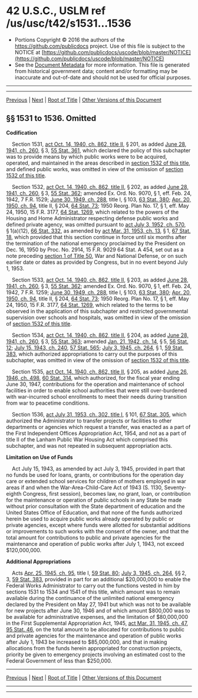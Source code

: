 ---
---

# 42 U.S.C., USLM ref /us/usc/t42/s1531...1536

* Portions Copyright © 2016 the authors of the https://github.com/publicdocs project.
  Use of this file is subject to the NOTICE at [https://github.com/publicdocs/uscode/blob/master/NOTICE](https://github.com/publicdocs/uscode/blob/master/NOTICE)
* See the [Document Metadata](././../../../../..//README.md) for more information.
  This file is generated from historical government data; content and/or formatting may be inaccurate and out-of-date and should not be used for official purposes.

----------
----------

[Previous](./../../../../..//us/usc/t42/ch9/schIII/m__us_usc_t42_ch9_schIII.md) | [Next](./../../../../..//us/usc/t42/ch9/schIV/m__us_usc_t42_ch9_schIV.md) | [Root of Title](./../../../../../) | [Other Versions of this Document](https://publicdocs.github.io/go/links?ns=uslm&ref=%2Fus%2Fusc%2Ft42%2Fs1531...1536)

## §§ 1531 to 1536. Omitted

 __Codification__ 

    Section 1531, [act Oct. 14, 1940, ch. 862, title II][/us/act/1940-10-14/ch862/tII], § 201, as added [June 28, 1941, ch. 260][/us/act/1941-06-28/ch260], § 3, [55 Stat. 361][/us/stat/55/361], which declared the policy of this subchapter was to provide means by which public works were to be acquired, operated, and maintained in the areas described in [section 1532 of this title][/us/usc/t42/s1532], and defined public works, was omitted in view of the omission of [section 1532 of this title][/us/usc/t42/s1532].

    Section 1532, [act Oct. 14, 1940, ch. 862, title II][/us/act/1940-10-14/ch862/tII], § 202, as added [June 28, 1941, ch. 260][/us/act/1941-06-28/ch260], § 3, [55 Stat. 362][/us/stat/55/362]; amended Ex. Ord. No. 9070, § 1, eff. Feb. 24, 1942, 7 F.R. 1529; [June 30, 1949, ch. 288][/us/act/1949-06-30/ch288], title I, § 103, [63 Stat. 380][/us/stat/63/380]; [Apr. 20, 1950, ch. 94][/us/act/1950-04-20/ch94], title II, § 204, [64 Stat. 73][/us/stat/64/73]; 1950 Reorg. Plan No. 17, § 1, eff. May 24, 1950, 15 F.R. 3177, [64 Stat. 1269][/us/stat/64/1269], which related to the powers of the Housing and Home Administrator respecting defense public works and defined private agency, was omitted pursuant to [act July 3, 1952, ch. 570][/us/act/1952-07-03/ch570], § 1(a)(12), [66 Stat. 332][/us/stat/66/332], as amended by [act Mar. 31, 1953, ch. 13][/us/act/1953-03-31/ch13], § 1, [67 Stat. 18][/us/stat/67/18], which provided that this section continue in force until six months after the termination of the national emergency proclaimed by the President on Dec. 16, 1950 by Proc. No. 2914, 15 F.R. 9029 64 Stat. A 454, set out as a note preceding [section 1 of Title 50][/us/usc/t50/s1], War and National Defense, or on such earlier date or dates as provided by Congress, but in no event beyond July 1, 1953.

    Section 1533, [act Oct. 14, 1940, ch. 862, title II][/us/act/1940-10-14/ch862/tII], § 203, as added [June 28, 1941, ch. 260][/us/act/1941-06-28/ch260], § 3, [55 Stat. 362][/us/stat/55/362]; amended Ex. Ord. No. 9070, § 1, eff. Feb. 24, 1942, 7 F.R. 1259; [June 30, 1949, ch. 288][/us/act/1949-06-30/ch288], title I, § 103, [63 Stat. 380][/us/stat/63/380]; [Apr. 20, 1950, ch. 94][/us/act/1950-04-20/ch94], title II, § 204, [64 Stat. 73][/us/stat/64/73]; 1950 Reorg. Plan No. 17, § 1, eff. May 24, 1950, 15 F.R. 3177, [64 Stat. 1269][/us/stat/64/1269], which related to the terms to be observed in the application of this subchapter and restricted governmental supervision over schools and hospitals, was omitted in view of the omission of [section 1532 of this title][/us/usc/t42/s1532].

    Section 1534, [act Oct. 14, 1940, ch. 862, title II][/us/act/1940-10-14/ch862/tII], § 204, as added [June 28, 1941, ch. 260][/us/act/1941-06-28/ch260], § 3, [55 Stat. 363][/us/stat/55/363]; amended [Jan. 21, 1942, ch. 14][/us/act/1942-01-21/ch14], § 5, [56 Stat. 12][/us/stat/56/12]; [July 15, 1943, ch. 240][/us/act/1943-07-15/ch240], [57 Stat. 565][/us/stat/57/565]; [July 3, 1945, ch. 264][/us/act/1945-07-03/ch264], § 1, [59 Stat. 383][/us/stat/59/383], which authorized appropriations to carry out the purposes of this subchapter, was omitted in view of the omission of [section 1532 of this title][/us/usc/t42/s1532].

    Section 1535, [act Oct. 14, 1940, ch. 862, title II][/us/act/1940-10-14/ch862/tII], § 205, as added [June 26, 1946, ch. 498][/us/act/1946-06-26/ch498], [60 Stat. 314][/us/stat/60/314], which authorized, for the fiscal year ending June 30, 1947, contributions for the operation and maintenance of school facilities in order to enable school authorities that were still over-burdened with war-incurred school enrollments to meet their needs during transition from war to peacetime conditions.

    Section 1536, [act July 31, 1953, ch. 302, title I][/us/act/1953-07-31/ch302/tI], § 101, [67 Stat. 305][/us/stat/67/305], which authorized the Administrator to transfer projects or facilities to other departments or agencies which request a transfer, was enacted as a part of the First Independent Offices Appropriation Act, 1954, and not as a part of title II of the Lanham Public War Housing Act which comprised this subchapter, and was not repeated in subsequent appropriation acts.

 __Limitation on Use of Funds__ 

    Act July 15, 1943, as amended by act July 3, 1945, provided in part that no funds be used for loans, grants, or contributions for the operation day care or extended school services for children of mothers employed in war areas if and when the War-Area-Child-Care Act of 1943 (S. 1130, Seventy-eighth Congress, first session), becomes law, no grant, loan, or contribution for the maintenance or operation of public schools in any State be made without prior consultation with the State department of education and the United States Office of Education, and that none of the funds authorized herein be used to acquire public works already operated by public or private agencies, except where funds were allotted for substantial additions or improvements to such works with the consent of the owner, and that the total amount for contributions to public and private agencies for the maintenance and operation of public works after July 1, 1943, not exceed $120,000,000.

 __Additional Appropriations__ 

    Acts [Apr. 25, 1945, ch. 95][/us/act/1945-04-25/ch95], title I, [59 Stat. 80][/us/stat/59/80]; [July 3, 1945, ch. 264][/us/act/1945-07-03/ch264], §§ 2, 3, [59 Stat. 383][/us/stat/59/383], provided in part for an additional $20,000,000 to enable the Federal Works Administrator to carry out the functions vested in him by sections 1531 to 1534 and 1541 of this title, which amount was to remain available during the continuance of the unlimited national emergency declared by the President on May 27, 1941 but which was not to be available for new projects after June 30, 1946 and of which amount $800,000 was to be available for administrative expenses, and the limitation of $80,000,000 in the First Supplemental Appropriation Act, 1945, [act Mar. 31, 1945, ch. 47][/us/act/1945-03-31/ch47], [95 Stat. 46][/us/stat/95/46], on the total amount to be allocated for contributions to public and private agencies for the maintenance and operation of public works after July 1, 1943 be increased to $85,000,000, and that in making allocations from the funds herein appropriated for construction projects, priority be given to emergency projects involving an estimated cost to the Federal Government of less than $250,000.

----------

[Previous](./../../../../..//us/usc/t42/ch9/schIII/m__us_usc_t42_ch9_schIII.md) | [Next](./../../../../..//us/usc/t42/ch9/schIV/m__us_usc_t42_ch9_schIV.md) | [Root of Title](./../../../../../) | [Other Versions of this Document](https://publicdocs.github.io/go/links?ns=uslm&ref=%2Fus%2Fusc%2Ft42%2Fs1531...1536)

----------
----------

[/us/act/1940-10-14/ch862/tII]: https://publicdocs.github.io/go/links?ns=uslm&ref=%2Fus%2Fact%2F1940-10-14%2Fch862%2FtII
[/us/act/1941-06-28/ch260]: https://publicdocs.github.io/go/links?ns=uslm&ref=%2Fus%2Fact%2F1941-06-28%2Fch260
[/us/stat/55/361]: https://publicdocs.github.io/go/links?ns=uslm&ref=%2Fus%2Fstat%2F55%2F361
[/us/usc/t42/s1532]: https://publicdocs.github.io/go/links?ns=uslm&ref=%2Fus%2Fusc%2Ft42%2Fs1532
[/us/usc/t42/s1532]: https://publicdocs.github.io/go/links?ns=uslm&ref=%2Fus%2Fusc%2Ft42%2Fs1532
[/us/act/1940-10-14/ch862/tII]: https://publicdocs.github.io/go/links?ns=uslm&ref=%2Fus%2Fact%2F1940-10-14%2Fch862%2FtII
[/us/act/1941-06-28/ch260]: https://publicdocs.github.io/go/links?ns=uslm&ref=%2Fus%2Fact%2F1941-06-28%2Fch260
[/us/stat/55/362]: https://publicdocs.github.io/go/links?ns=uslm&ref=%2Fus%2Fstat%2F55%2F362
[/us/act/1949-06-30/ch288]: https://publicdocs.github.io/go/links?ns=uslm&ref=%2Fus%2Fact%2F1949-06-30%2Fch288
[/us/stat/63/380]: https://publicdocs.github.io/go/links?ns=uslm&ref=%2Fus%2Fstat%2F63%2F380
[/us/act/1950-04-20/ch94]: https://publicdocs.github.io/go/links?ns=uslm&ref=%2Fus%2Fact%2F1950-04-20%2Fch94
[/us/stat/64/73]: https://publicdocs.github.io/go/links?ns=uslm&ref=%2Fus%2Fstat%2F64%2F73
[/us/stat/64/1269]: https://publicdocs.github.io/go/links?ns=uslm&ref=%2Fus%2Fstat%2F64%2F1269
[/us/act/1952-07-03/ch570]: https://publicdocs.github.io/go/links?ns=uslm&ref=%2Fus%2Fact%2F1952-07-03%2Fch570
[/us/stat/66/332]: https://publicdocs.github.io/go/links?ns=uslm&ref=%2Fus%2Fstat%2F66%2F332
[/us/act/1953-03-31/ch13]: https://publicdocs.github.io/go/links?ns=uslm&ref=%2Fus%2Fact%2F1953-03-31%2Fch13
[/us/stat/67/18]: https://publicdocs.github.io/go/links?ns=uslm&ref=%2Fus%2Fstat%2F67%2F18
[/us/usc/t50/s1]: https://publicdocs.github.io/go/links?ns=uslm&ref=%2Fus%2Fusc%2Ft50%2Fs1
[/us/act/1940-10-14/ch862/tII]: https://publicdocs.github.io/go/links?ns=uslm&ref=%2Fus%2Fact%2F1940-10-14%2Fch862%2FtII
[/us/act/1941-06-28/ch260]: https://publicdocs.github.io/go/links?ns=uslm&ref=%2Fus%2Fact%2F1941-06-28%2Fch260
[/us/stat/55/362]: https://publicdocs.github.io/go/links?ns=uslm&ref=%2Fus%2Fstat%2F55%2F362
[/us/act/1949-06-30/ch288]: https://publicdocs.github.io/go/links?ns=uslm&ref=%2Fus%2Fact%2F1949-06-30%2Fch288
[/us/stat/63/380]: https://publicdocs.github.io/go/links?ns=uslm&ref=%2Fus%2Fstat%2F63%2F380
[/us/act/1950-04-20/ch94]: https://publicdocs.github.io/go/links?ns=uslm&ref=%2Fus%2Fact%2F1950-04-20%2Fch94
[/us/stat/64/73]: https://publicdocs.github.io/go/links?ns=uslm&ref=%2Fus%2Fstat%2F64%2F73
[/us/stat/64/1269]: https://publicdocs.github.io/go/links?ns=uslm&ref=%2Fus%2Fstat%2F64%2F1269
[/us/usc/t42/s1532]: https://publicdocs.github.io/go/links?ns=uslm&ref=%2Fus%2Fusc%2Ft42%2Fs1532
[/us/act/1940-10-14/ch862/tII]: https://publicdocs.github.io/go/links?ns=uslm&ref=%2Fus%2Fact%2F1940-10-14%2Fch862%2FtII
[/us/act/1941-06-28/ch260]: https://publicdocs.github.io/go/links?ns=uslm&ref=%2Fus%2Fact%2F1941-06-28%2Fch260
[/us/stat/55/363]: https://publicdocs.github.io/go/links?ns=uslm&ref=%2Fus%2Fstat%2F55%2F363
[/us/act/1942-01-21/ch14]: https://publicdocs.github.io/go/links?ns=uslm&ref=%2Fus%2Fact%2F1942-01-21%2Fch14
[/us/stat/56/12]: https://publicdocs.github.io/go/links?ns=uslm&ref=%2Fus%2Fstat%2F56%2F12
[/us/act/1943-07-15/ch240]: https://publicdocs.github.io/go/links?ns=uslm&ref=%2Fus%2Fact%2F1943-07-15%2Fch240
[/us/stat/57/565]: https://publicdocs.github.io/go/links?ns=uslm&ref=%2Fus%2Fstat%2F57%2F565
[/us/act/1945-07-03/ch264]: https://publicdocs.github.io/go/links?ns=uslm&ref=%2Fus%2Fact%2F1945-07-03%2Fch264
[/us/stat/59/383]: https://publicdocs.github.io/go/links?ns=uslm&ref=%2Fus%2Fstat%2F59%2F383
[/us/usc/t42/s1532]: https://publicdocs.github.io/go/links?ns=uslm&ref=%2Fus%2Fusc%2Ft42%2Fs1532
[/us/act/1940-10-14/ch862/tII]: https://publicdocs.github.io/go/links?ns=uslm&ref=%2Fus%2Fact%2F1940-10-14%2Fch862%2FtII
[/us/act/1946-06-26/ch498]: https://publicdocs.github.io/go/links?ns=uslm&ref=%2Fus%2Fact%2F1946-06-26%2Fch498
[/us/stat/60/314]: https://publicdocs.github.io/go/links?ns=uslm&ref=%2Fus%2Fstat%2F60%2F314
[/us/act/1953-07-31/ch302/tI]: https://publicdocs.github.io/go/links?ns=uslm&ref=%2Fus%2Fact%2F1953-07-31%2Fch302%2FtI
[/us/stat/67/305]: https://publicdocs.github.io/go/links?ns=uslm&ref=%2Fus%2Fstat%2F67%2F305
[/us/act/1945-04-25/ch95]: https://publicdocs.github.io/go/links?ns=uslm&ref=%2Fus%2Fact%2F1945-04-25%2Fch95
[/us/stat/59/80]: https://publicdocs.github.io/go/links?ns=uslm&ref=%2Fus%2Fstat%2F59%2F80
[/us/act/1945-07-03/ch264]: https://publicdocs.github.io/go/links?ns=uslm&ref=%2Fus%2Fact%2F1945-07-03%2Fch264
[/us/stat/59/383]: https://publicdocs.github.io/go/links?ns=uslm&ref=%2Fus%2Fstat%2F59%2F383
[/us/act/1945-03-31/ch47]: https://publicdocs.github.io/go/links?ns=uslm&ref=%2Fus%2Fact%2F1945-03-31%2Fch47
[/us/stat/95/46]: https://publicdocs.github.io/go/links?ns=uslm&ref=%2Fus%2Fstat%2F95%2F46


